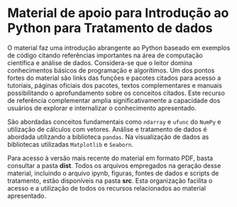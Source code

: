 # Material de apoio para Introdução ao Python para Tratamento de dados

O material faz uma introdução abrangente ao Python baseado em exemplos de código citando referências importantes na área de computação científica e análise de dados. Considera-se que o leitor domina conhecimentos básicos de programação e algorítimos.  Um dos pontos fortes do material são links das funções e pacotes citados para acesso a tutoriais, páginas oficiais dos pacotes, textos complementares e manuais possibilitando o aprofundamento sobre os conceitos citados. Este recurso de referência complementar amplia significativamente a capacidade dos usuários de explorar e internalizar o conhecimento apresentado. 

São abordadas conceitos fundamentais como `ndarray` e `ufunc` do `NumPy` e utilização de cálculos com vetores. Análise e tratamento de dados é abordada utilizando a biblioteca `pandas`. Na visualização de dados as bibliotecas utilizadas `Matplotlib` e `Seaborn`. 

Para acesso à versão mais recente do material em formato PDF, basta consultar a pasta **dist**. Todos os arquivos empregados na geração desse material, incluindo o arquivo ipynb, figuras, fontes de dados e scripts de tratamento, estão disponíveis na pasta **src**. Esta organização facilita o acesso e a utilização de todos os recursos relacionados ao material apresentado. 
